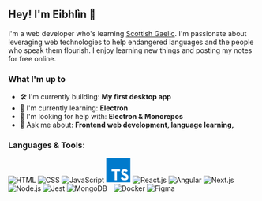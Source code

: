 ## Hey! I'm Eibhlìn 🔮

I'm a web developer who's learning [Scottish Gaelic](https://en.wikipedia.org/wiki/Scottish_Gaelic). I'm passionate about leveraging web technologies to help endangered languages and the people who speak them flourish. I enjoy learning new things and posting my notes for free online. 

### What I'm up to

- 🛠️ I'm currently building: **My first desktop app**
- 🌱 I'm currently learning: **Electron**
- 🤝 I'm looking for help with: **Electron & Monorepos**
- 💬 Ask me about: **Frontend web development, language learning,**

### Languages & Tools:

<img
  src="https://www.w3.org/html/logo/downloads/HTML5_Logo.svg"
  alt="HTML"
  height="50" />
<img
  src="https://upload.wikimedia.org/wikipedia/commons/thumb/6/62/CSS3_logo.svg/800px-CSS3_logo.svg.png"
  alt="CSS"
  height="50" />
<img 
  src="https://upload.wikimedia.org/wikipedia/commons/6/6a/JavaScript-logo.png?20120221235433"
  alt="JavaScript"
  style="height: 50px; width: 50px;" />
<img 
  src="https://raw.githubusercontent.com/devicons/devicon/master/icons/typescript/typescript-original.svg" 
  alt="TypeScript" 
  width="50" 
  height="50" 
  style="max-width: 100%;" />
<img 
  src="https://upload.wikimedia.org/wikipedia/commons/thumb/a/a7/React-icon.svg/1920px-React-icon.svg.png" 
  alt="React.js" 
  height="50" 
  style="max-width: 100%;" />
<img
  src="https://angular.io/assets/images/logos/angular/angular.png"
  alt="Angular"
  height="50" />
<img
  src="https://www.datocms-assets.com/75941/1657707878-nextjs_logo.png"
  alt="Next.js"
  height="50" />
<img
    src="https://upload.wikimedia.org/wikipedia/commons/thumb/d/d9/Node.js_logo.svg/1180px-Node.js_logo.svg.png"
    alt="Node.js"
    height="50" />
<img
src="https://icon.icepanel.io/Technology/svg/Jest.svg" 
  alt="Jest" 
  width="50"
  height="50" 
  data-canonical-src="https://www.vectorlogo.zone/logos/jestjsio/jestjsio-icon.svg" 
  style="max-width: 100%;" />
<img
  src="./MongoDB_Logomark_ForestGreen.svg"
  alt="MongoDB"
  height="50" 
  style="margin-right: 10px;"/>
<img
  src="./docker.png"
  alt="Docker"
  height="50" />
<img
  src="https://upload.wikimedia.org/wikipedia/commons/thumb/3/33/Figma-logo.svg/1280px-Figma-logo.svg.png"
  alt="Figma"
  height="50" />
<!--
**EileenMcCall/EileenMcCall** is a ✨ _special_ ✨ repository because its `README.md` (this file) appears on your GitHub profile.

Here are some ideas to get you started:

- 🔭 I’m currently working on ...
- 🌱 I’m currently learning ...
- 👯 I’m looking to collaborate on ...
- 🤔 I’m looking for help with ...
- 💬 Ask me about ...
- 📫 How to reach me: ...
- 😄 Pronouns: ...
- ⚡ Fun fact: ...
-->
